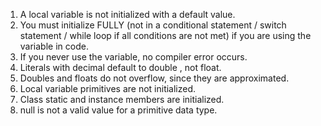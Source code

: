1. A local variable is not initialized with a default value.
2. You must initialize FULLY (not in a conditional statement / switch statement / while loop if all conditions are not met) if you are using the variable in code.
3. If you never use the variable, no compiler error occurs.
4. Literals with decimal  default to double , not float.
5. Doubles and floats do not overflow, since they are approximated.
6. Local variable primitives are not initialized.
7. Class static and instance members are initialized.
8. null is not a valid value for a primitive data type.